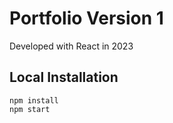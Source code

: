 # Portfolio Version 1
Developed with React in 2023

## Local Installation
```
npm install
npm start
```